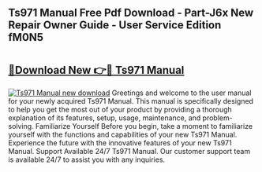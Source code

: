 ## Ts971 Manual Free Pdf Download - Part-J6x New Repair Owner Guide - User Service Edition fM0N5

# <h2><a href="http://cf21911.oget.top/?id=Ts971+Manual">🔗Download New 👉🔴 Ts971 Manual</a></h2>

[![Ts971 Manual new download](https://i.imgur.com/5g1atiW.png)](http://cf21911.oget.top/?id=Ts971+Manual)
Greetings and welcome to the user manual for your newly acquired Ts971 Manual. This manual is specifically designed to help you get the most out of your product by providing a thorough explanation of its features, setup, usage, maintenance, and problem-solving. Familiarize Yourself Before you begin, take a moment to familiarize yourself with the functions and capabilities of your new Ts971 Manual. Experience the future with the innovative features of your new Ts971 Manual. Support Available 24/7 Ts971 Manual. Our customer support team is available 24/7 to assist you with any inquiries.
